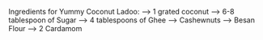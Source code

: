 Ingredients for Yummy Coconut Ladoo:
--> 1 grated coconut
--> 6-8 tablespoon of Sugar 
--> 4 tablespoons of Ghee
--> Cashewnuts
--> Besan Flour
--> 2 Cardamom